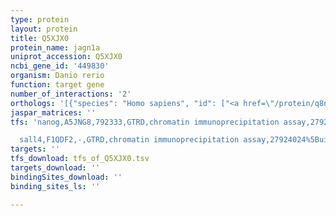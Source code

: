 ```yaml
---
type: protein
layout: protein
title: Q5XJX0
protein_name: jagn1a
uniprot_accession: Q5XJX0
ncbi_gene_id: '449830'
organism: Danio rerio
function: target gene
number_of_interactions: '2'
orthologs: '[{"species": "Homo sapiens", "id": ["<a href=\"/protein/q8n5m9\">Q8N5M9</a>"]}, {"species": "Mus musculus", "id": ["<a href=\"/protein/q5xkn4\">Q5XKN4</a>"]}, {"species": "Rattus norvegicus", "id": ["<a href=\"/protein/q4km64\">Q4KM64</a>"]}, {"species": "Drosophila melanogaster", "id": ["<a href=\"/protein/q7k1v5\">Q7K1V5</a>"]}, {"species": "Caenorhabditis elegans", "id": ["<a href=\"/protein/q9xuu9\">Q9XUU9</a>"]}]'
jaspar_matrices: ''
tfs: 'nanog,A5JNG8,792333,GTRD,chromatin immunoprecipitation assay,27924024%5Buid%5D,No

  sall4,F1QDF2,-,GTRD,chromatin immunoprecipitation assay,27924024%5Buid%5D,No'
targets: ''
tfs_download: tfs_of_Q5XJX0.tsv
targets_download: ''
bindingSites_download: ''
binding_sites_ls: ''

---
```

